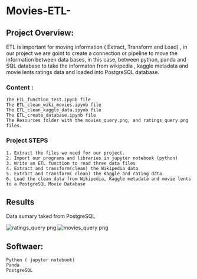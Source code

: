# Movies-ETL-
## Project Overview:
ETL is important for moving information ( Extract, Transform and Load) , in our project we are goint to create a connection or pipeline to move the information between data    bases, in this case, between python, panda and SQL database to take the informaton from wikipedia , kaggle metadata and movie lents ratings data and loaded into PostgreSQL database.

### Content :

    The ETL_function_test.ipynb file
    The ETL_clean_wiki_movies.ipynb file
    The ETL_clean_kaggle_data.ipynb file
    The ETL_create_database.ipynb file
    The Resources folder with the movies_query.png, and ratings_query.png files.
  
### Project STEPS
    
    1. Extract the files we need for our project.
    2. Import our programs and libraries in jupyter notebook (python)
    3. Write an ETL function to read three data files
    4. Extract and transform(clean) the Wikipedia data
    5. Extract and transform( clean) the Kaggle and rating data
    6. Load the clean data from Wikipedia, Kaggle metadata and movie lents to a PostgreSQL Movie Database


##  Results 

Data sumary taked from PostgreSQL

![ratings_query png](https://user-images.githubusercontent.com/82455263/124949213-f9b02c80-dfd6-11eb-93ab-a10d942620bb.png)
![movies_query png](https://user-images.githubusercontent.com/82455263/124949226-fc128680-dfd6-11eb-91fd-5c0dd5b27461.png)

## Softwaer:
    Python ( jupyter notebook)
    Panda 
    PostgreSQL
   
